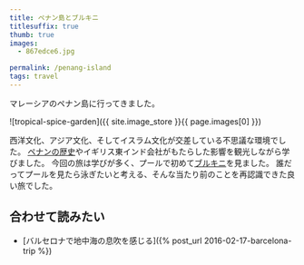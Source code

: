 ```yaml
---
title: ペナン島とブルキニ
titlesuffix: true
thumb: true
images:
  - 867edce6.jpg

permalink: /penang-island
tags: travel
---
```


マレーシアのペナン島に行ってきました。

![tropical-spice-garden]({{ site.image_store }}{{ page.images[0] }})

西洋文化、アジア文化、そしてイスラム文化が交差している不思議な環境でした。
[ペナンの歴史](https://ja.wikipedia.org/wiki/%E3%83%9A%E3%83%8A%E3%83%B3%E3%81%AE%E6%AD%B4%E5%8F%B2)やイギリス東インド会社がもたらした影響を観光しながら学びました。
今回の旅は学びが多く、プールで初めて[ブルキニ](https://ja.wikipedia.org/wiki/%E3%83%96%E3%83%AB%E3%82%AD%E3%83%8B)を見ました。
誰だってプールを見たら泳ぎたいと考える、そんな当たり前のことを再認識できた良い旅でした。

## 合わせて読みたい

- [バルセロナで地中海の息吹を感じる]({% post_url 2016-02-17-barcelona-trip %})
